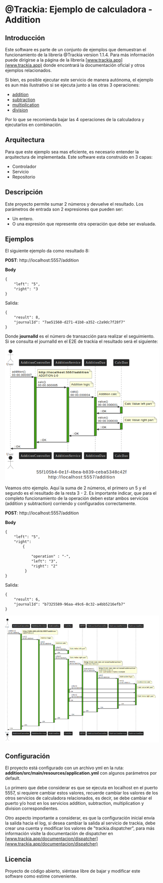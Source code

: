 # @Trackia: Ejemplo de calculadora - Addition



## Introducción


Este software es parte de un conjunto de ejemplos que demuestran el funcionamiento de la librería @Trackia version 1.1.4.
Para más información puede dirigirse a la página de la librería [www.trackia.app](www.trackia.app) donde encontrará la documentación oficial y otros ejemplos relacionados.



Si bien, es posible ejecutar este servicio de manera autónoma, el ejemplo es aun más ilustrativo si se ejecuta junto a las otras 3 operaciones:
- [addition](https://github.com/trackiaapp/calc-addition)
- [subtraction](https://github.com/trackiaapp/calc-subtraction)
- [multiplication](https://github.com/trackiaapp/calc-multiplication)
- [division](https://github.com/trackiaapp/calc-division)

Por lo que se recomienda bajar las 4 operaciones de la calculadora y ejecutarlos en combinación.



## Arquitectura

Para que este ejemplo sea mas eficiente, es necesario entender la arquitectura de implementada. Este software esta construido en 3 capas:
- Controlador
- Servicio
- Repositorio



## Descripción
Este proyecto permite sumar 2 números y devuelve el resultado. Los parámetros de entrada son 2 expresiones que pueden ser:
- Un entero.
- O una expresión que represente otra operación que debe ser evaluada.


## Ejemplos

El siguiente ejemplo da como resultado 8:

**POST**: http://localhost:5557/addition

**Body**

```
{
    "left": "5",
    "right": "3
}
```

Salida:

```
{
    "result": 8,
    "journalId": "7ae51560-d271-41b8-a352-c2a9dc7f28f7"
}

```
Donde **journalId** es el número de transacción para realizar el seguimiento. Si se consulta el journalId en el E2E de trackia el resultado será el siguiente:


![Secuencia](secuence.png)



Veamos otro ejemplo. Aquí la suma de 2 números, el primero un 5 y el segundo es el resultado de la resta 3 - 2.
Es importante indicar, que para el completo funcionamiento de la operación deben estar ambos servicios (addition y subtraction) corriendo y configurados correctamente.


**POST**: http://localhost:5557/addition

**Body**

```
{    
    "left": "5",
    "right": 
        {

            "operation" : "-",
            "left": "3",
            "right": "2"
         }
}

```

Salida:

```
{
    "result": 6,
    "journalId": "b7325589-96aa-49c6-8c32-a4bb5216efb7"
}

```

![Secuencia](secuence2.png)


## Configuración
El proyecto está configurado con un archivo yml en la ruta: **addition/src/main/resources/application.yml** con algunos parámetros por default.


Lo primero que debe considerar es que se ejecuta en localhost en el puerto 5557, si requiere cambiar estos valores, recuerde cambiar los valores de los otros servicios de calculadora relacionados, es decir, se debe cambiar el puerto y/o host en los servicios addition, subtraction, multiplication y division correspondientes.

Otro aspecto importante a considerar, es que la configuración inicial envía la salida hacia el log, si desea cambiar la salida al servicio de trackia, debe crear una cuenta y modificar los valores de "trackia.dispatcher", para más información visite la documentación de dispatcher en
[www.trackia.app/documentacion/dispatcher](www.trackia.app/documentacion/dispatcher)






## Licencia
Proyecto de código abierto, siéntase libre de bajar y modificar este software como estime conveniente.

